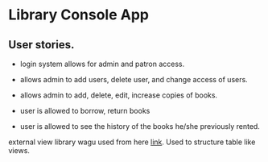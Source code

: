 # Library Console App

## User stories.
- login system allows for admin and patron access.
- allows admin to add users, delete user, and change access of users.
- allows  admin to add, delete, edit, increase copies of books.


- user is allowed to borrow, return books
- user is allowed to see the history of the books he/she previously rented.


external view library wagu used from here [link](https://github.com/thedathoudarya/WAGU-data-in-table-view). Used to structure table like views.



